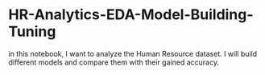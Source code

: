 # HR-Analytics-EDA-Model-Building-Tuning
in this notebook, I want to analyze the Human Resource dataset. I will build different models and compare them with their gained accuracy.
